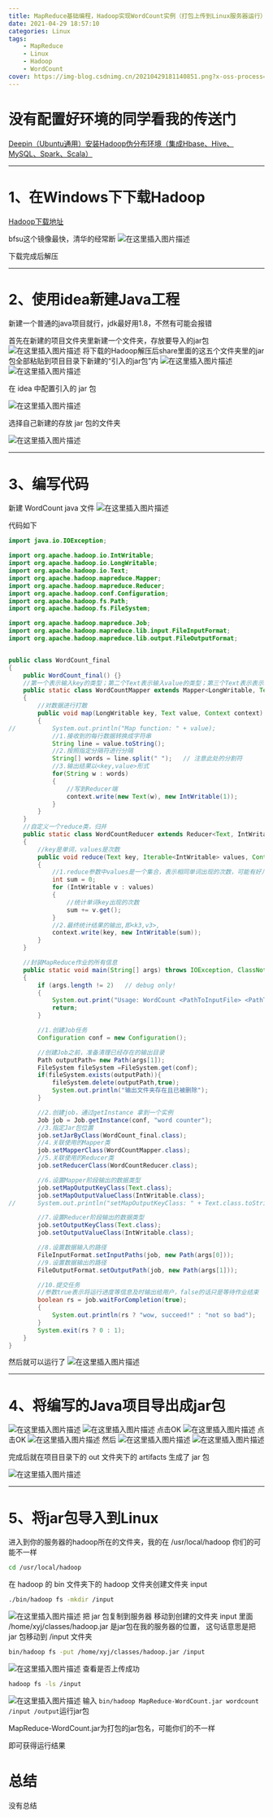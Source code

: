 ```yaml
---
title: MapReduce基础编程，Hadoop实现WordCount实例（打包上传到Linux服务器运行）
date: 2021-04-29 18:57:10
categories: Linux
tags:
    - MapReduce
    - Linux
    - Hadoop
    - WordCount
cover: https://img-blog.csdnimg.cn/20210429181140851.png?x-oss-process=image/watermark,type_ZmFuZ3poZW5naGVpdGk,shadow_10,text_aHR0cHM6Ly9ibG9nLmNzZG4ubmV0L3FxXzQ4OTIyNDU5,size_16,color_FFFFFF,t_70
---
```

#  没有配置好环境的同学看我的传送门

[Deepin（Ubuntu通用）安装Hadoop伪分布环境（集成Hbase、Hive、MySQL、Spark、Scala）](https://blog.csdn.net/qq_48922459/article/details/115515516)

<hr>


# 1、在Windows下下载Hadoop
[Hadoop下载地址](https://www.apache.org/dyn/closer.cgi/hadoop/common/hadoop-3.2.2/hadoop-3.2.2.tar.gz)

bfsu这个镜像最快，清华的经常断
![在这里插入图片描述](https://img-blog.csdnimg.cn/20210429181140851.png?x-oss-process=image/watermark,type_ZmFuZ3poZW5naGVpdGk,shadow_10,text_aHR0cHM6Ly9ibG9nLmNzZG4ubmV0L3FxXzQ4OTIyNDU5,size_16,color_FFFFFF,t_70)

下载完成后解压
<hr>

# 2、使用idea新建Java工程
新建一个普通的java项目就行，jdk最好用1.8，不然有可能会报错

首先在新建的项目文件夹里新建一个文件夹，存放要导入的jar包
![在这里插入图片描述](https://img-blog.csdnimg.cn/20210429184017828.png?x-oss-process=image/watermark,type_ZmFuZ3poZW5naGVpdGk,shadow_10,text_aHR0cHM6Ly9ibG9nLmNzZG4ubmV0L3FxXzQ4OTIyNDU5,size_16,color_FFFFFF,t_70)
将下载的Hadoop解压后share里面的这五个文件夹里的jar包全部粘贴到项目目录下新建的“引入的jar包”内
![在这里插入图片描述](https://img-blog.csdnimg.cn/20210429184114827.png?x-oss-process=image/watermark,type_ZmFuZ3poZW5naGVpdGk,shadow_10,text_aHR0cHM6Ly9ibG9nLmNzZG4ubmV0L3FxXzQ4OTIyNDU5,size_16,color_FFFFFF,t_70)
![在这里插入图片描述](https://img-blog.csdnimg.cn/20210429184159149.png?x-oss-process=image/watermark,type_ZmFuZ3poZW5naGVpdGk,shadow_10,text_aHR0cHM6Ly9ibG9nLmNzZG4ubmV0L3FxXzQ4OTIyNDU5,size_16,color_FFFFFF,t_70)

在 idea 中配置引入的 jar 包

![在这里插入图片描述](https://img-blog.csdnimg.cn/20210429184244518.png?x-oss-process=image/watermark,type_ZmFuZ3poZW5naGVpdGk,shadow_10,text_aHR0cHM6Ly9ibG9nLmNzZG4ubmV0L3FxXzQ4OTIyNDU5,size_16,color_FFFFFF,t_70)

选择自己新建的存放 jar 包的文件夹

![在这里插入图片描述](https://img-blog.csdnimg.cn/20210429184313537.png?x-oss-process=image/watermark,type_ZmFuZ3poZW5naGVpdGk,shadow_10,text_aHR0cHM6Ly9ibG9nLmNzZG4ubmV0L3FxXzQ4OTIyNDU5,size_16,color_FFFFFF,t_70)
<hr>

# 3、编写代码
新建 WordCount java 文件
![在这里插入图片描述](https://img-blog.csdnimg.cn/20210429184438317.png)

代码如下



```java
import java.io.IOException;

import org.apache.hadoop.io.IntWritable;
import org.apache.hadoop.io.LongWritable;
import org.apache.hadoop.io.Text;
import org.apache.hadoop.mapreduce.Mapper;
import org.apache.hadoop.mapreduce.Reducer;
import org.apache.hadoop.conf.Configuration;
import org.apache.hadoop.fs.Path;
import org.apache.hadoop.fs.FileSystem;

import org.apache.hadoop.mapreduce.Job;
import org.apache.hadoop.mapreduce.lib.input.FileInputFormat;
import org.apache.hadoop.mapreduce.lib.output.FileOutputFormat;


public class WordCount_final
{
    public WordCount_final() {}
    //第一个表示输入key的类型；第二个Text表示输入value的类型；第三个Text表示表示输出键的类型；第四个IntWritable表示输出值的类型
    public static class WordCountMapper extends Mapper<LongWritable, Text, Text, IntWritable>
    {
        //对数据进行打散
        public void map(LongWritable key, Text value, Context context) throws IOException, InterruptedException
        {
//			System.out.println("Map function: " + value);
            //1.接收到的每行数据转换成字符串
            String line = value.toString();
            //2.按照指定分隔符进行分隔
            String[] words = line.split(" ");	// 注意此处的分割符
            //3.输出结果以<key,value>形式
            for(String w : words)
            {
                //写到Reducer端
                context.write(new Text(w), new IntWritable(1));
            }
        }
    }
    //自定义一个reduce类，归并
    public static class WordCountReducer extends Reducer<Text, IntWritable, Text, IntWritable>
    {
        //key是单词，values是次数
        public void reduce(Text key, Iterable<IntWritable> values, Context context) throws IOException, InterruptedException
        {
            //1.reduce参数中values是一个集合，表示相同单词出现的次数，可能有好几个1，所以要求和
            int sum = 0;
            for (IntWritable v : values)
            {
                //统计单词key出现的次数
                sum += v.get();
            }
            //2.最终统计结果的输出,即<k3,v3>,
            context.write(key, new IntWritable(sum));
        }
    }

    //封装MapReduce作业的所有信息
    public static void main(String[] args) throws IOException, ClassNotFoundException, InterruptedException
    {
        if (args.length != 2)	// debug only!
        {
            System.out.print("Usage: WordCount <PathToInputFile> <PathToOutput>");
            return;
        }

        //1.创建Job任务
        Configuration conf = new Configuration();

        //创建Job之前，准备清理已经存在的输出目录
        Path outputPath= new Path(args[1]);
        FileSystem fileSystem =FileSystem.get(conf);
        if(fileSystem.exists(outputPath)){
            fileSystem.delete(outputPath,true);
            System.out.println("输出文件夹存在且已被删除");
        }

        //2.创建job，通过getInstance 拿到一个实例
        Job job = Job.getInstance(conf, "word counter");
        //3.指定Jar包位置
        job.setJarByClass(WordCount_final.class);
        //4.关联使用的Mapper类
        job.setMapperClass(WordCountMapper.class);
        //5.关联使用的Reducer类
        job.setReducerClass(WordCountReducer.class);

        //6.设置Mapper阶段输出的数据类型
        job.setMapOutputKeyClass(Text.class);
        job.setMapOutputValueClass(IntWritable.class);
//		System.out.println("setMapOutputKeyClass: " + Text.class.toString());

        //7.设置Reducer阶段输出的数据类型
        job.setOutputKeyClass(Text.class);
        job.setOutputValueClass(IntWritable.class);

        //8.设置数据输入的路径
        FileInputFormat.setInputPaths(job, new Path(args[0]));
        //9.设置数据输出的路径
        FileOutputFormat.setOutputPath(job, new Path(args[1]));

        //10.提交任务
        //参数true表示将运行进度等信息及时输出给用户，false的话只是等待作业结束
        boolean rs = job.waitForCompletion(true);
        {
            System.out.println(rs ? "wow, succeed!" : "not so bad");
        }
        System.exit(rs ? 0 : 1);
    }
}
```

然后就可以运行了
![在这里插入图片描述](https://img-blog.csdnimg.cn/20210429184525316.png?x-oss-process=image/watermark,type_ZmFuZ3poZW5naGVpdGk,shadow_10,text_aHR0cHM6Ly9ibG9nLmNzZG4ubmV0L3FxXzQ4OTIyNDU5,size_16,color_FFFFFF,t_70)
<hr>


# 4、将编写的Java项目导出成jar包

![在这里插入图片描述](https://img-blog.csdnimg.cn/20210429184244518.png?x-oss-process=image/watermark,type_ZmFuZ3poZW5naGVpdGk,shadow_10,text_aHR0cHM6Ly9ibG9nLmNzZG4ubmV0L3FxXzQ4OTIyNDU5,size_16,color_FFFFFF,t_70)
![在这里插入图片描述](https://img-blog.csdnimg.cn/20210429184710798.png?x-oss-process=image/watermark,type_ZmFuZ3poZW5naGVpdGk,shadow_10,text_aHR0cHM6Ly9ibG9nLmNzZG4ubmV0L3FxXzQ4OTIyNDU5,size_16,color_FFFFFF,t_70)
点击OK
![在这里插入图片描述](https://img-blog.csdnimg.cn/20210429184800803.png?x-oss-process=image/watermark,type_ZmFuZ3poZW5naGVpdGk,shadow_10,text_aHR0cHM6Ly9ibG9nLmNzZG4ubmV0L3FxXzQ4OTIyNDU5,size_16,color_FFFFFF,t_70)
点击OK
![在这里插入图片描述](https://img-blog.csdnimg.cn/20210429184818713.png?x-oss-process=image/watermark,type_ZmFuZ3poZW5naGVpdGk,shadow_10,text_aHR0cHM6Ly9ibG9nLmNzZG4ubmV0L3FxXzQ4OTIyNDU5,size_16,color_FFFFFF,t_70)
然后
![在这里插入图片描述](https://img-blog.csdnimg.cn/20210429185120137.png?x-oss-process=image/watermark,type_ZmFuZ3poZW5naGVpdGk,shadow_10,text_aHR0cHM6Ly9ibG9nLmNzZG4ubmV0L3FxXzQ4OTIyNDU5,size_16,color_FFFFFF,t_70)
![在这里插入图片描述](https://img-blog.csdnimg.cn/20210429185137470.png?x-oss-process=image/watermark,type_ZmFuZ3poZW5naGVpdGk,shadow_10,text_aHR0cHM6Ly9ibG9nLmNzZG4ubmV0L3FxXzQ4OTIyNDU5,size_16,color_FFFFFF,t_70)

完成后就在项目目录下的 out 文件夹下的 artifacts 生成了 jar 包

![在这里插入图片描述](https://img-blog.csdnimg.cn/20210429184952876.png?x-oss-process=image/watermark,type_ZmFuZ3poZW5naGVpdGk,shadow_10,text_aHR0cHM6Ly9ibG9nLmNzZG4ubmV0L3FxXzQ4OTIyNDU5,size_16,color_FFFFFF,t_70)
<hr>

#  5、将jar包导入到Linux
进入到你的服务器的hadoop所在的文件夹，我的在 /usr/local/hadoop 你们的可能不一样

```bash
cd /usr/local/hadoop
```


在 hadoop 的 bin 文件夹下的 hadoop 文件夹创建文件夹 input

```bash
./bin/hadoop fs -mkdir /input
```

![在这里插入图片描述](https://img-blog.csdnimg.cn/2021042918533672.png)
把 jar 包复制到服务器
移动到创建的文件夹 input 里面
/home/xyj/classes/hadoop.jar 是jar包在我的服务器的位置， 这句话意思是把 jar 包移动到 /input 文件夹



```bash
bin/hadoop fs -put /home/xyj/classes/hadoop.jar /input
```

![在这里插入图片描述](https://img-blog.csdnimg.cn/20210429185407526.png)
查看是否上传成功

```bash
hadoop fs -ls /input
```

![在这里插入图片描述](https://img-blog.csdnimg.cn/20210429185420292.png)
输入 `bin/hadoop MapReduce-WordCount.jar wordcount /input /output`运行jar包

MapReduce-WordCount.jar为打包的jar包名，可能你们的不一样

即可获得运行结果


# 总结
没有总结
